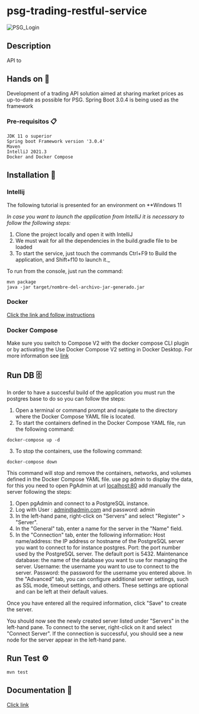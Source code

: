 # psg-trading-restful-service
<!DOCTYPE html>
<html>
  <body>
    <img src="https://trello.com/1/cards/6420c34e23e7bf3b275d574f/attachments/6420c360abd41591a2a6aa60/previews/6420c361abd41591a2a6aa70/download/image.png" alt="PSG_Login">
  </body>
</html>

## Description
API to 


## Hands on 🚀
Development of a trading API solution aimed at sharing market prices as up-to-date as possible for PSG. Spring Boot 3.0.4 is being used as the framework

### Pre-requisitos 📋

```
JDK 11 o superior
Spring boot Framework version '3.0.4'
Maven 
IntelliJ 2021.3 
Docker and Docker Compose  
```

## Installation 🔧

### Intellij
The following tutorial is presented for an environment on **Windows 11

_In case you want to launch the application from IntelliJ it is necessary to follow the following steps:_

1. Clone the project locally and open it with IntelliJ
2. We must wait for all the dependencies in the build.gradle file to be loaded
3. To start the service, just touch the commands Ctrl+F9 to Build the application, and Shift+f10 to launch it._

To run from the console, just run the command:
```
mvn package
java -jar target/nombre-del-archivo-jar-generado.jar
```
### Docker

[Click the link and follow instructions](https://docs.docker.com/desktop/install/windows-install/)

### Docker Compose
Make sure you switch to Compose V2 with the docker compose CLI plugin or by activating the Use Docker Compose V2 setting in Docker Desktop. For more information see
[link](https://docs.docker.com/compose/install/)

## Run DB 🗄️
In order to have a succesful build of the application you must run the postgres base
to do so you can follow the steps:
1. Open a terminal or command prompt and navigate to the directory where the Docker Compose YAML file is located.
2. To start the containers defined in the Docker Compose YAML file, run the following command:
```console
docker-compose up -d
```
3. To stop the containers, use the following command:
```console
docker-compose down
```
This command will stop and remove the containers, networks, and volumes defined in the Docker Compose YAML file.
use pg admin to display the data, for this you need to open PgAdmin at url [localhost:80](localhost:80)
add manually the server following the steps:
1. Open pgAdmin and connect to a PostgreSQL instance.
2. Log with User : admin@admin.com and password: admin
3. In the left-hand pane, right-click on "Servers" and select "Register" > "Server". 
4. In the "General" tab, enter a name for the server in the "Name" field. 
5. In the "Connection" tab, enter the following information:
Host name/address: the IP address or hostname of the PostgreSQL server you want to connect to for instance postgres.
Port: the port number used by the PostgreSQL server. The default port is 5432.
Maintenance database: the name of the database you want to use for managing the server.
Username: the username you want to use to connect to the server.
Password: the password for the username you entered above.
In the "Advanced" tab, you can configure additional server settings, such as SSL mode, timeout settings, and others. These settings are optional and can be left at their default values.

Once you have entered all the required information, click "Save" to create the server.

You should now see the newly created server listed under "Servers" in the left-hand pane. To connect to the server, right-click on it and select "Connect Server". If the connection is successful, you should see a new node for the server appear in the left-hand pane.
## Run Test ⚙️
```console
mvn test
```

## Documentation 📖
[Click link](http://localhost:8080/swagger-ui/index.html#/)


